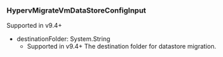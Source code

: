 ### HypervMigrateVmDataStoreConfigInput
Supported in v9.4+

- destinationFolder: System.String
  - Supported in v9.4+
      The destination folder for datastore migration.
